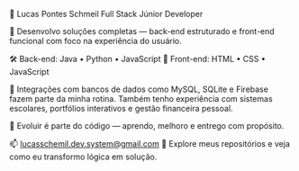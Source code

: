 🧩 Lucas Pontes Schmeil
Full Stack Júnior Developer

🎯 Desenvolvo soluções completas — back-end estruturado e front-end funcional com foco na experiência do usuário.

🛠 Back-end: Java • Python • JavaScript
🎨 Front-end: HTML • CSS • JavaScript

🔗 Integrações com bancos de dados como MySQL, SQLite e Firebase fazem parte da minha rotina.
Também tenho experiência com sistemas escolares, portfólios interativos e gestão financeira pessoal.

🔄 Evoluir é parte do código — aprendo, melhoro e entrego com propósito.

📫 lucasschemil.dev.system@gmail.com
📂 Explore meus repositórios e veja como eu transformo lógica em solução.
